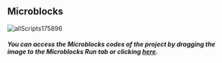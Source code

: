 ## Microblocks
![allScripts175896](https://user-images.githubusercontent.com/112697142/199724824-cf55a4dc-c204-4173-b744-f611828e866f.png)


##### You can access the Microblocks codes of the project by dragging the image to the Microblocks Run tab or clicking [here](https://microblocks.fun/run/microblocks.html#scripts=GP%20Scripts%0Adepends%20%27Distance%20%28HC-SR04%29%27%20%27OLED%20Graphics%27%20%27Tone%27%0A%0Ascript%20525%2098%20%7B%0AwhenStarted%0Aforever%20%7B%0A%20%20if%20%28and%20%28distance%20%3E%205%29%20%28distance%20%3C%2011%29%29%20%7B%0A%20%20%20%20%27play%20tone%27%20%27C%27%201%20400%0A%20%20%7D%20%28and%20%28distance%20%3E%2010%29%20%28distance%20%3C%2016%29%29%20%7B%0A%20%20%20%20%27play%20tone%27%20%27D%27%201%20400%0A%20%20%7D%20%28and%20%28distance%20%3E%2015%29%20%28distance%20%3C%2021%29%29%20%7B%0A%20%20%20%20%27play%20tone%27%20%27E%27%201%20400%0A%20%20%7D%20%28and%20%28distance%20%3E%2020%29%20%28distance%20%3C%2026%29%29%20%7B%0A%20%20%20%20%27play%20tone%27%20%27F%27%201%20400%0A%20%20%7D%20%28and%20%28distance%20%3E%2025%29%20%28distance%20%3C%2031%29%29%20%7B%0A%20%20%20%20%27play%20tone%27%20%27G%27%201%20400%0A%20%20%7D%20%28and%20%28distance%20%3E%2030%29%20%28distance%20%3C%2036%29%29%20%7B%0A%20%20%20%20%27play%20tone%27%20%27A%27%201%20400%0A%20%20%7D%20%28and%20%28distance%20%3E%2035%29%20%28distance%20%3C%2041%29%29%20%7B%0A%20%20%20%20%27play%20tone%27%20%27B%27%201%20400%0A%20%20%7D%0A%7D%0A%7D%0A%0Ascript%20970%20122%20%7B%0AwhenStarted%0Adistance%20%3D%200%0AOLEDInit_I2C%20%27OLED_0.96in%27%20%273C%27%200%20false%0Aforever%20%7B%0A%20%20distance%20%3D%20%28%27distance%20%28cm%29%27%2015%2014%29%0A%20%20OLEDwrite%20%28%27%5Bdata%3Ajoin%5D%27%20%27Distance%3A%20%27%20distance%29%205%2030%20false%0A%20%20waitMillis%2010%0A%20%20OLEDclear%0A%7D%0A%7D%0A%0A "here").
